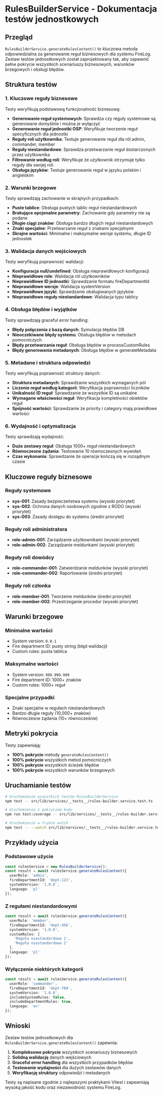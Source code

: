 # RulesBuilderService - Dokumentacja testów jednostkowych

## Przegląd

`RulesBuilderService.generateRulesContent()` to kluczowa metoda odpowiedzialna za generowanie reguł biznesowych dla systemu FireLog. Zestaw testów jednostkowych został zaprojektowany tak, aby zapewnić pełne pokrycie wszystkich scenariuszy biznesowych, warunków brzegowych i obsługi błędów.

## Struktura testów

### 1. Kluczowe reguły biznesowe

Testy weryfikują podstawową funkcjonalność biznesową:

- **Generowanie reguł systemowych**: Sprawdza czy reguły systemowe są generowane domyślnie i można je wyłączyć
- **Generowanie reguł jednostki OSP**: Weryfikuje tworzenie reguł specyficznych dla jednostki
- **Reguły roli użytkownika**: Testuje generowanie reguł dla ról admin, commander, member
- **Reguły niestandardowe**: Sprawdza przetwarzanie reguł dostarczonych przez użytkownika
- **Filtrowanie według roli**: Weryfikuje że użytkownik otrzymuje tylko reguły dla swojej roli
- **Obsługa języków**: Testuje generowanie reguł w języku polskim i angielskim

### 2. Warunki brzegowe

Testy sprawdzają zachowanie w skrajnych przypadkach:

- **Puste tablice**: Obsługa pustych tablic reguł niestandardowych
- **Brakujące opcjonalne parametry**: Zachowanie gdy parametry nie są podane
- **Długie ciągi znaków**: Obsługa bardzo długich reguł niestandardowych
- **Znaki specjalne**: Przetwarzanie reguł z znakami specjalnymi
- **Skrajne wartości**: Minimalne i maksymalne wersje systemu, długie ID jednostek

### 3. Walidacja danych wejściowych

Testy weryfikują poprawność walidacji:

- **Konfiguracja null/undefined**: Obsługa nieprawidłowych konfiguracji
- **Nieprawidłowe role**: Walidacja ról użytkowników
- **Nieprawidłowe ID jednostki**: Sprawdzanie formatu fireDepartmentId
- **Nieprawidłowe wersje**: Walidacja systemVersion
- **Nieprawidłowe języki**: Sprawdzanie obsługiwanych języków
- **Nieprawidłowe reguły niestandardowe**: Walidacja typu tablicy

### 4. Obsługa błędów i wyjątków

Testy sprawdzają graceful error handling:

- **Błędy połączenia z bazą danych**: Symulacja błędów DB
- **Nieoczekiwane błędy systemu**: Obsługa błędów w metodach pomocniczych
- **Błędy przetwarzania reguł**: Obsługa błędów w processCustomRules
- **Błędy generowania metadanych**: Obsługa błędów w generateMetadata

### 5. Metadane i struktura odpowiedzi

Testy weryfikują poprawność struktury danych:

- **Struktura metadanych**: Sprawdzanie wszystkich wymaganych pól
- **Liczenie reguł według kategorii**: Weryfikacja poprawności liczników
- **Unikalność ID reguł**: Sprawdzanie że wszystkie ID są unikalne
- **Wymagane właściwości reguł**: Weryfikacja kompletności obiektów reguł
- **Spójność wartości**: Sprawdzanie że priority i category mają prawidłowe wartości

### 6. Wydajność i optymalizacja

Testy sprawdzają wydajność:

- **Duże zestawy reguł**: Obsługa 1000+ reguł niestandardowych
- **Równoczesne żądania**: Testowanie 10 równoczesnych wywołań
- **Czas wykonania**: Sprawdzanie że operacje kończą się w rozsądnym czasie

## Kluczowe reguły biznesowe

### Reguły systemowe
- **sys-001**: Zasady bezpieczeństwa systemu (wysoki priorytet)
- **sys-002**: Ochrona danych osobowych zgodnie z RODO (wysoki priorytet)
- **sys-003**: Zasady dostępu do systemu (średni priorytet)

### Reguły roli administratora
- **role-admin-001**: Zarządzanie użytkownikami (wysoki priorytet)
- **role-admin-002**: Zarządzanie meldunkami (wysoki priorytet)

### Reguły roli dowódcy
- **role-commander-001**: Zatwierdzanie meldunków (wysoki priorytet)
- **role-commander-002**: Raportowanie (średni priorytet)

### Reguły roli członka
- **role-member-001**: Tworzenie meldunków (średni priorytet)
- **role-member-002**: Przestrzeganie procedur (wysoki priorytet)

## Warunki brzegowe

### Minimalne wartości
- System version: `0.0.1`
- Fire department ID: pusty string (błąd walidacji)
- Custom rules: pusta tablica

### Maksymalne wartości
- System version: `999.999.999`
- Fire department ID: 1000+ znaków
- Custom rules: 1000+ reguł

### Specjalne przypadki
- Znaki specjalne w regułach niestandardowych
- Bardzo długie reguły (10,000+ znaków)
- Równoczesne żądania (10+ równocześnie)

## Metryki pokrycia

Testy zapewniają:
- **100% pokrycie** metody `generateRulesContent()`
- **100% pokrycie** wszystkich metod pomocniczych
- **100% pokrycie** wszystkich ścieżek błędów
- **100% pokrycie** wszystkich warunków brzegowych

## Uruchamianie testów

```bash
# Uruchomienie wszystkich testów RulesBuilderService
npm test -- src/lib/services/__tests__/rules-builder.service.test.ts

# Uruchomienie z pokryciem kodu
npm run test:coverage -- src/lib/services/__tests__/rules-builder.service.test.ts

# Uruchomienie w trybie watch
npm test -- --watch src/lib/services/__tests__/rules-builder.service.test.ts
```

## Przykłady użycia

### Podstawowe użycie
```typescript
const rulesService = new RulesBuilderService();
const result = await rulesService.generateRulesContent({
  userRole: 'admin',
  fireDepartmentId: 'dept-123',
  systemVersion: '1.0.0',
  language: 'pl'
});
```

### Z regułami niestandardowymi
```typescript
const result = await rulesService.generateRulesContent({
  userRole: 'member',
  fireDepartmentId: 'dept-456',
  systemVersion: '1.0.0',
  customRules: [
    'Reguła niestandardowa 1',
    'Reguła niestandardowa 2'
  ],
  language: 'pl'
});
```

### Wyłączenie niektórych kategorii
```typescript
const result = await rulesService.generateRulesContent({
  userRole: 'commander',
  fireDepartmentId: 'dept-789',
  systemVersion: '1.0.0',
  includeSystemRules: false,
  includeDepartmentRules: true,
  language: 'en'
});
```

## Wnioski

Zestaw testów jednostkowych dla `RulesBuilderService.generateRulesContent()` zapewnia:

1. **Kompleksowe pokrycie** wszystkich scenariuszy biznesowych
2. **Solidną walidację** danych wejściowych
3. **Graceful error handling** dla wszystkich przypadków błędów
4. **Testowanie wydajności** dla dużych zestawów danych
5. **Weryfikację struktury** odpowiedzi i metadanych

Testy są napisane zgodnie z najlepszymi praktykami Vitest i zapewniają wysoką jakość kodu oraz niezawodność systemu FireLog.
